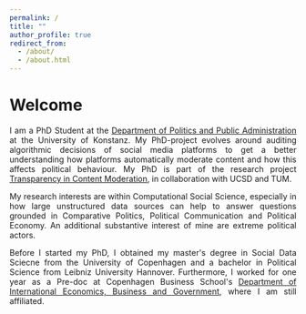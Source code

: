 ```yaml
---
permalink: /
title: ""
author_profile: true
redirect_from: 
  - /about/
  - /about.html
---
```


Welcome
===============
<p style='text-align: justify;'> I am a PhD Student at the <a href="https://www.polver.uni-konstanz.de/cnc/people/phd-students/dario-landwehr/">Department of Politics and Public Administration</a> at the University of Konstanz. My PhD-project evolves around auditing algorithmic decisions of social media platforms to get a better understanding how platforms automatically moderate content and how this affects political behaviour. My PhD is part of the research project <a href="https://www.hfp.tum.de/en/digitalgovernance/research-publications/research-projects/transparency-in-content-moderation/">Transparency in Content Moderation</a>, in collaboration with UCSD and TUM. </p>

<p style='text-align: justify;'> My research interests are within Computational Social Science, especially in how large unstructured data sources can help to answer questions grounded in Comparative Politics, Political Communication and Political Economy. An additional substantive interest of mine are extreme political actors.</p>

<p style='text-align: justify;'> Before I started my PhD, I obtained my master's degree in Social Data Sciecne from the University of Copenhagen and a bachelor in Political Science from Leibniz University Hannover. Furthermore, I worked for one year as a Pre-doc at Copenhagen Business School's <a href="https://www.cbs.dk/en/research/departments-and-centres/department-of-international-economics-government-and-business/staff/dregb-0">Department of International Economics, Business and Government</a>, where I am still affiliated.</p>

